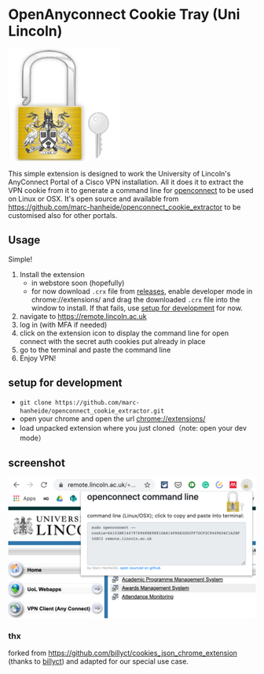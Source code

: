 # OpenAnyconnect Cookie Tray (Uni Lincoln)
![logo](./icons/openconnect.png)

This simple extension is designed to work the University of Lincoln's AnyConnect Portal of a Cisco VPN installation. All it does it to extract the VPN cookie from it to generate a command line for [openconnect](https://www.infradead.org/openconnect/) to be used on Linux or OSX. It's open source and available from https://github.com/marc-hanheide/openconnect_cookie_extractor to be customised also for other portals.

## Usage

Simple! 

1. Install the extension 
    * in webstore soon (hopefully)
    * for now download `.crx` file from [releases](https://github.com/marc-hanheide/openconnect_cookie_extractor/releases), enable developer mode in chrome://extensions/ and drag the downloaded `.crx` file into the window to install. If that fails, use [setup for development](#setup-for-development) for now.
1. navigate to https://remote.lincoln.ac.uk 
1. log in (with MFA if needed)
1. click on the extension icon to display the command line for open connect with the secret auth cookies put already in place
1. go to the terminal and paste the command line
1. Enjoy VPN!

## setup for development
* ```git clone https://github.com/marc-hanheide/openconnect_cookie_extractor.git```
* open your chrome and open the url [chrome://extensions/](chrome://extensions/)
* load unpacked extension where you just cloned（note: open your dev mode）

## screenshot
![screenshot-1](./screenshot-1.png)


### thx

forked from https://github.com/billyct/cookies_json_chrome_extension (thanks to [billyct](https://github.com/billyct)) and adapted for our special use case.

